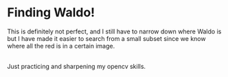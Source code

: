 # Finding Waldo!
This is definitely not perfect, and I still have to narrow down where Waldo is but I have made it easier to search from a small subset since we know where all the red is in a certain image.

<br>
Just practicing and sharpening my opencv skills.
